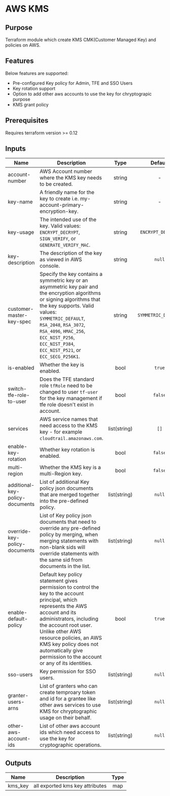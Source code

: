 # AWS KMS

## Purpose

Terraform module which create KMS CMK(Customer Managed Key) and policies on AWS.

## Features

Below features are supported:

  * Pre-configured Key policy for Admin, TFE and SSO Users  
  * Key rotation support
  * Option to add other aws accounts to use the key for chryptograpic purpose
  * KMS grant policy

## Prerequisites

Requires terraform version >= 0.12

## Inputs

| Name | Description | Type | Default | Required |
|------|-------------|:----:|:-----:|:-----:|
|account-number|AWS Account number where the KMS key needs to be created.|string|-|Yes|
|key-name|A friendly name for the key to create i.e. my-account-primary-encryption-key.|string|-|Yes|
|key-usage|The intended use of the key. Valid values: `ENCRYPT_DECRYPT`, `SIGN_VERIFY`, or `GENERATE_VERIFY_MAC`.|string|`ENCRYPT_DECRYPT`|No|
|key-description|The description of the key as viewed in AWS console.|string|`null`|No|
|customer-master-key-spec|Specify the key contains a symmetric key or an asymmetric key pair and the encryption algorithms or signing algorithms that the key supports. Valid values: `SYMMETRIC_DEFAULT`, `RSA_2048`, `RSA_3072`, `RSA_4096`, `HMAC_256`, `ECC_NIST_P256`, `ECC_NIST_P384`, `ECC_NIST_P521`, or `ECC_SECG_P256K1`.|string|`SYMMETRIC_DEFAULT`|No|
|is-enabled|Whether the key is enabled.|bool|`true`|No|
|switch-tfe-role-to-user|Does the TFE standard role `tfRole` need to be changed to user `tf-user` for the key management if tfe role doesn't exist in account.|bool|`false`|No|
|services|AWS service names that need access to the KMS key - for example `cloudtrail.amazonaws.com`.|list(string)|`[]`|No|
|enable-key-rotation|Whether key rotation is enabled.|bool|`false`|No|
|multi-region|Whether the KMS key is a multi-Region key.|bool|`false`|No|
|additional-key-policy-documents|List of additional Key policy json documents that are merged together into the pre-defined policy.|list(string)|`null`|No|
|override-key-policy-documents|List of Key policy json documents that need to override any pre-defined policy by merging, when merging statements with non-blank sids will override statements with the same sid from documents in the list.|list(string)|`null`|No|
|enable-default-policy|Default key policy statement gives permission to control the key to the account principal, which represents the AWS account and its administrators, including the account root user. Unlike other AWS resource policies, an AWS KMS key policy does not automatically give permission to the account or any of its identities.|bool|`true`|No|
|sso-users|Key permission for SSO users.|list(string)|`null`|Yes|
|granter-users-arns|List of granters who can create temproary token and id for a grantee like other aws services to use KMS for chryptographic usage on their behalf.|list(string)|`null`|No|
|other-aws-account-ids|List of other aws account ids which need access to use the key for cryptographic operations.|list(string)|`null`|No|

## Outputs

| Name | Description | Type |
|------|-------------|:----:|
|kms_key|all exported kms key attributes|map|